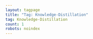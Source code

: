 ```yaml
---
layout: tagpage
title: "Tag: Knowledge-Distillation"
tag: Knowledge-Distillation
count: 1
robots: noindex
---
```

